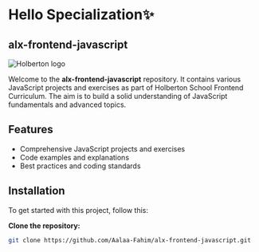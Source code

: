 # Hello Specialization✨
## alx-frontend-javascript
![Holberton logo](https://www.alxafrica.com/wp-content/uploads/2022/01/header-logo.png)

Welcome to the **alx-frontend-javascript** repository. It contains various JavaScript projects and exercises as part of Holberton School Frontend Curriculum. The aim is to build a solid understanding of JavaScript fundamentals and advanced topics.

## Features

- Comprehensive JavaScript projects and exercises
- Code examples and explanations
- Best practices and coding standards

## Installation

To get started with this project, follow this:

**Clone the repository:**

   ```bash
   git clone https://github.com/Aalaa-Fahim/alx-frontend-javascript.git

